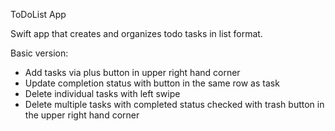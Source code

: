 ToDoList App 

Swift app that creates and organizes todo tasks in list format.  

Basic version: 
  * Add tasks via plus button in upper right hand corner
  * Update completion status with button in the same row as task 
  * Delete individual tasks with left swipe
  * Delete multiple tasks with completed status checked with trash button in the upper right hand corner

